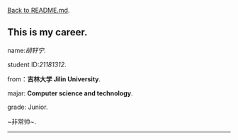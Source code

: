 [Back to README.md](./README.md).
## This is my career.
name:*胡轩宁*.

student ID:*21181312*.

from：**吉林大学 Jilin University**.

majar: **Computer science and technology**.

grade: Junior.

~非常帅~.

***

